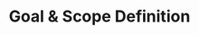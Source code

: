 ---
title: Goal & Scope Definition
type: docs
weight: 1
previous: docs/life-cycle
next: docs/life-cycle/2
---